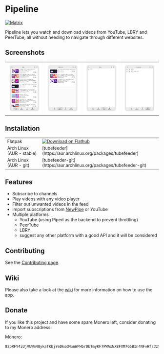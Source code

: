 # Pipeline

[![Matrix](https://img.shields.io/badge/Matrix-Join-brightgreen)](https://matrix.to/#/%23tubefeeder:matrix.org)

Pipeline lets you watch and download videos from YouTube, LBRY and PeerTube, all without needing to navigate through different websites.

## Screenshots
<table>
  <tr>
    <td>
      <img src="/data/screenshots/feed.png" alt="Feed" width="400"/>
    </td>
    <td>
      <img src="/data/screenshots/watch_later.png" alt="Watch later" width="400"/>
    </td>
    <td>
      <img src="/data/screenshots/filters.png" alt="Filters" width="400"/>
    </td>
    <td>
      <img src="/data/screenshots/subscriptions.png" alt="Subscriptions" width="400"/>
    </td>
  </tr>
</table>

## Installation

<table>
  <tr>
    <td>Flatpak</td>
    <td>
      <a href='https://flathub.org/apps/details/de.schmidhuberj.tubefeeder'><img width='130' alt='Download on Flathub' src='https://flathub.org/assets/badges/flathub-badge-en.png'/></a>
    </td>
  </tr>
  <tr>
    <td>Arch Linux (AUR - stable)</td>
    <td>[tubefeeder](https://aur.archlinux.org/packages/tubefeeder)</td>
  </tr>
  <tr>
    <td>Arch Linux (AUR - git)</td>
    <td>[tubefeeder-git](https://aur.archlinux.org/packages/tubefeeder-git)</td>
  </tr>
</table>

## Features

- Subscribe to channels
- Play videos with any video player
- Filter out unwanted videos in the feed
- Import subscriptions from [NewPipe](https://github.com/TeamNewPipe/NewPipe/) or YouTube
- Multiple platforms
    - YouTube (using Piped as the backend to prevent throttling)
    - PeerTube
    - LBRY
    - suggest any other platform with a good API and it will be considered

## Contributing

See the [Contributing page](CONTRIBUTING.md).

## Wiki

Please also take a look at the [wiki](https://gitlab.com/schmiddi-on-mobile/pipeline/-/wikis/home) for more information on how to use the app.

## Donate

If you like this project and have some spare Monero left, consider donating to my Monero address:

Monero:
```
82pRFY4iUjVUWm48ykaTKbjYeDksdMunWPHbrDbTmyKF7PWAxNX8FXM7G6B1n4NFvHfr3ztEg411A2gCjJjNJ8PtEnmcehf
```
